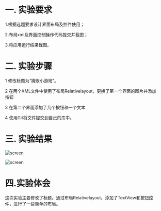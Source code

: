 # 一. 实验要求
1.根据选题要求设计界面布局及控件使用；

2.布局xml及界面控制操作代码提交并截图；

3.将应用运行结果截图。 

# 二. 实验步骤
1   修改标题为“猜歌小游戏”。

2   在两个XML文件中使用了布局Relativelayout，更换了第一个界面的图片并添加按钮

3   在第二个界面添加了几个按钮和一个文本

4   使用Git将文件提交到自己的库中。

# 三. 实验结果
![screen](https://github.com/czwly/android-labs-2018/blob/master/Soft1614080902140/%E7%95%8C%E9%9D%A21.jpg)

![screen](https://github.com/czwly/android-labs-2018/blob/master/Soft1614080902140/%E7%95%8C%E9%9D%A22.jpg)
# 四.实验体会

 这次实验主要修改了标题，通过布局Relativelayout，添加了TextView和按钮控件，进行了一些简单的布局。
